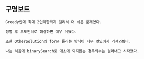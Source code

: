 ## 구명보트

    Greedy인데 최대 2인제한까지 걸려서 더 쉬운 문제였다.
    
    정렬 후 투포인터로 해결하면 매우 쉬웠다.

    또한 OtherSolution의 for문 돌리는 방식이 너무 멋있어서 가져와봤다.

    나는 처음에 binarySearch로 애초에 되지않는 경우의수는 걸러내고 시작했다.